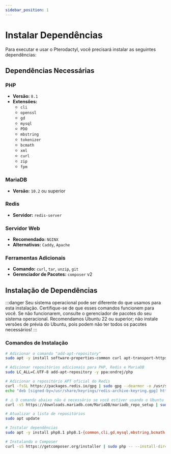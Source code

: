 ```yaml
---
sidebar_position: 1
---
```


# Instalar Dependências

Para executar e usar o Pterodactyl, você precisará instalar as seguintes dependências:

## Dependências Necessárias

### PHP
- **Versão:** `8.1`
- **Extensões:**
  - `cli`
  - `openssl`
  - `gd`
  - `mysql`
  - `PDO`
  - `mbstring`
  - `tokenizer`
  - `bcmath`
  - `xml`
  - `curl`
  - `zip`
  - `fpm`

### MariaDB
- **Versão:** `10.2` ou superior

### Redis
- **Servidor:** `redis-server`

### Servidor Web
- **Recomendado:** `NGINX`
- **Alternativas:** `Caddy`, `Apache`

### Ferramentas Adicionais
- **Comando:** `curl`, `tar`, `unzip`, `git`
- **Gerenciador de Pacotes:** `composer` v2

## Instalação de Dependências

:::danger
Seu sistema operacional pode ser diferente do que usamos para esta instalação. Certifique-se de que esses comandos funcionem para você. Se não funcionarem, consulte o gerenciador de pacotes do seu sistema operacional. Recomendamos Ubuntu 22 ou superior; não instale versões de prévia do Ubuntu, pois podem não ter todos os pacotes necessários!
:::

### Comandos de Instalação

```bash
# Adicionar o comando "add-apt-repository"
sudo apt -y install software-properties-common curl apt-transport-https ca-certificates gnupg

# Adicionar repositórios adicionais para PHP, Redis e MariaDB
sudo LC_ALL=C.UTF-8 add-apt-repository -y ppa:ondrej/php

# Adicionar o repositório APT oficial do Redis
curl -fsSL https://packages.redis.io/gpg | sudo gpg --dearmor -o /usr/share/keyrings/redis-archive-keyring.gpg
echo "deb [signed-by=/usr/share/keyrings/redis-archive-keyring.gpg] https://packages.redis.io/deb $(lsb_release -cs) main" | sudo tee /etc/apt/sources.list.d/redis.list

# ⚠️ O comando abaixo não é necessário se você estiver usando o Ubuntu 22 ou superior; caso esteja usando Debian, pesquise qual versão o Ubuntu 22 ou superior se baseia
curl -sS https://downloads.mariadb.com/MariaDB/mariadb_repo_setup | sudo bash

# Atualizar a lista de repositórios
sudo apt update

# Instalar dependências
sudo apt -y install php8.1 php8.1-{common,cli,gd,mysql,mbstring,bcmath,xml,fpm,curl,zip} mariadb-server nginx tar unzip git redis-server

# Instalando o Composer
curl -sS https://getcomposer.org/installer | sudo php -- --install-dir=/usr/local/bin --filename=composer
